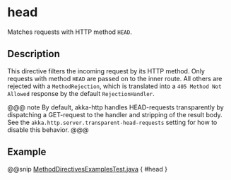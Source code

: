 # head

Matches requests with HTTP method `HEAD`.

## Description

This directive filters the incoming request by its HTTP method. Only requests with
method `HEAD` are passed on to the inner route. All others are rejected with a
`MethodRejection`, which is translated into a `405 Method Not Allowed` response
by the default `RejectionHandler`.

@@@ note
By default, akka-http handles HEAD-requests transparently by dispatching a GET-request to the handler and
stripping of the result body. See the `akka.http.server.transparent-head-requests` setting for how to disable
this behavior.
@@@

## Example

@@snip [MethodDirectivesExamplesTest.java](../../../../../../../test/java/docs/http/javadsl/server/directives/MethodDirectivesExamplesTest.java) { #head }
